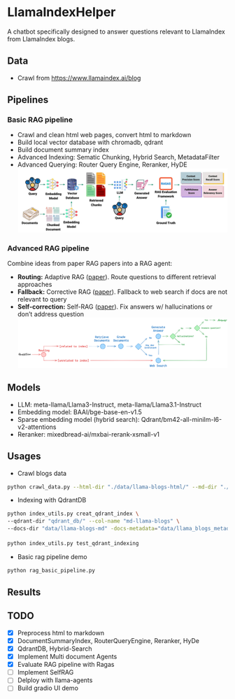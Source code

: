 # LlamaIndexHelper
A chatbot specifically designed to answer questions relevant to LlamaIndex from LlamaIndex blogs.

## Data
- Crawl from https://www.llamaindex.ai/blog

## Pipelines
### Basic RAG pipeline

- Crawl and clean html web pages, convert html to markdown 
- Build local vector database with chromadb, qdrant
- Build document summary index
- Advanced Indexing: Sematic Chunking, Hybrid Search, MetadataFilter
- Advanced Querying: Router Query Engine, Reranker, HyDE
![Basic pipeline RAG](./assets/rag_basic_pipeline.webp)


### Advanced RAG pipeline
Combine ideas from paper RAG papers into a RAG agent:

- **Routing:**  Adaptive RAG ([paper](https://arxiv.org/abs/2403.14403)). Route questions to different retrieval approaches
- **Fallback:** Corrective RAG ([paper](https://arxiv.org/pdf/2401.15884.pdf)). Fallback to web search if docs are not relevant to query
- **Self-correction:** Self-RAG ([paper](https://arxiv.org/abs/2310.11511)). Fix answers w/ hallucinations or don’t address question
![Advanced RAG pipeline](./assets/rag_agent_pipeline.png)

## Models
- LLM: meta-llama/Llama3-Instruct, meta-llama/Llama3.1-Instruct
- Embedding model: BAAI/bge-base-en-v1.5
- Sparse embedding model (hybrid search): Qdrant/bm42-all-minilm-l6-v2-attentions
- Reranker: mixedbread-ai/mxbai-rerank-xsmall-v1


## Usages
- Crawl blogs data
```bash
python crawl_data.py --html-dir "./data/llama-blogs-html/" --md-dir "./data/llama-blogs-md/"
```

- Indexing with QdrantDB
```bash
python index_utils.py creat_qdrant_index \
--qdrant-dir "qdrant_db/" --col-name "md-llama-blogs" \
--docs-dir "data/llama-blogs-md" -docs-metadata="data/llama_blogs_metadata.json"

python index_utils.py test_qdrant_indexing
```

- Basic rag pipeline demo
```bash
python rag_basic_pipeline.py 
```
## Results
<!-- - **Question**: `"What are key features of llama-agents?"`
- **Answer**:
![Response 1](./assets/demo_response_1.png) -->

## TODO
- [x] Preprocess html to markdown
- [x] DocumentSummaryIndex, RouterQueryEngine, Reranker, HyDe
- [x] QdrantDB, Hybrid-Search
- [x] Implement Multi document Agents
- [x] Evaluate RAG pipeline with Ragas
- [ ] Implement SelfRAG
- [ ] Delploy with llama-agents
- [ ] Build gradio UI demo